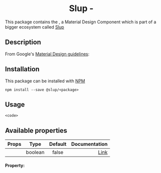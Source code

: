 <h1 align='center'>Slup - <package></h1>

This package contains the <package>, a Material Design Component which is part of a bigger ecosystem called [Slup](https://github.com/gejsi/material)

## Description
From Google's [Material Design guidelines](https://material.io/guidelines):
<blockquote>
  <description>
</blockquote>

## Installation
This package can be installed with [NPM](http://npmjs.com/)
```
npm install --save @slup/<package>
```

## Usage
```
<code>
```

## Available properties
| Props          |    Type       |    Default    | Documentation                 |
|-------------   |:-------------:|:-------------:|------:                        |
| <prop-name>    |  boolean      |  false        | [Link](#property-<prop-name>) |

#### Property: <prop-name>
